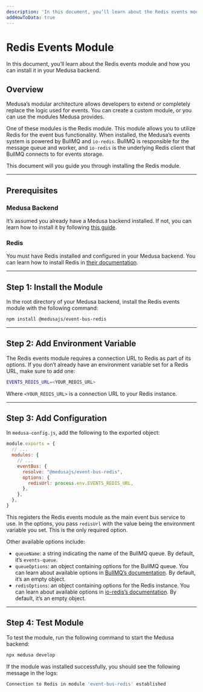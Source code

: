 ```yaml
---
description: 'In this document, you’ll learn about the Redis events module and how you can install it in your Medusa backend.'
addHowToData: true
---
```


# Redis Events Module

In this document, you’ll learn about the Redis events module and how you can install it in your Medusa backend.

## Overview

Medusa’s modular architecture allows developers to extend or completely replace the logic used for events. You can create a custom module, or you can use the modules Medusa provides.

One of these modules is the Redis module. This module allows you to utilize Redis for the event bus functionality. When installed, the Medusa’s events system is powered by BullMQ and `io-redis`. BullMQ is responsible for the message queue and worker, and `io-redis` is the underlying Redis client that BullMQ connects to for events storage.

This document will you guide you through installing the Redis module.

---

## Prerequisites

### Medusa Backend

It’s assumed you already have a Medusa backend installed. If not, you can learn how to install it by following [this guide](../../backend/install.mdx).

### Redis

You must have Redis installed and configured in your Medusa backend. You can learn how to install Redis in [their documentation](https://redis.io/docs/getting-started/installation/).

---

## Step 1: Install the Module

In the root directory of your Medusa backend, install the Redis events module with the following command:

```bash npm2yarn
npm install @medusajs/event-bus-redis
```

---

## Step 2: Add Environment Variable

The Redis events module requires a connection URL to Redis as part of its options. If you don’t already have an environment variable set for a Redis URL, make sure to add one:

```bash
EVENTS_REDIS_URL=<YOUR_REDIS_URL>
```

Where `<YOUR_REDIS_URL>` is a connection URL to your Redis instance.

---

## Step 3: Add Configuration

In `medusa-config.js`, add the following to the exported object:

```js title="medusa-config.js"
module.exports = {
  // ...
  modules: {
    // ...
    eventBus: {
      resolve: "@medusajs/event-bus-redis",
      options: { 
        redisUrl: process.env.EVENTS_REDIS_URL,
      },
    },
  },
}
```

This registers the Redis events module as the main event bus service to use. In the options, you pass `redisUrl` with the value being the environment variable you set. This is the only required option.

Other available options include:

- `queueName`: a string indicating the name of the BullMQ queue. By default, it’s `events-queue`.
- `queueOptions`: an object containing options for the BullMQ queue. You can learn about available options in [BullMQ’s documentation](https://api.docs.bullmq.io/interfaces/QueueOptions.html). By default, it’s an empty object.
- `redisOptions`: an object containing options for the Redis instance. You can learn about available options in [io-redis’s documentation](https://luin.github.io/ioredis/index.html#RedisOptions). By default, it’s an empty object.

---

## Step 4: Test Module

To test the module, run the following command to start the Medusa backend:

```bash npm2yarn
npx medusa develop
```

If the module was installed successfully, you should see the following message in the logs:

```bash noCopy noReport
Connection to Redis in module 'event-bus-redis' established
```
